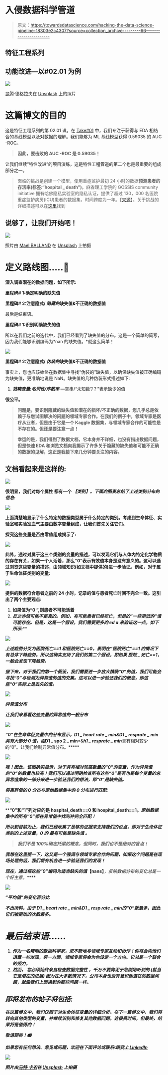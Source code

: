 # 入侵数据科学管道

> 原文：<https://towardsdatascience.com/hacking-the-data-science-pipeline-18303e2c4307?source=collection_archive---------66----------------------->

## 特征工程系列

## 功能改进—以#02.01 为例

![](img/361001051c7eb36f7729adcec77c8f47.png)

昆腾·德格拉夫在 [Unsplash](https://unsplash.com/s/photos/pipelines?utm_source=unsplash&utm_medium=referral&utm_content=creditCopyText) 上的照片

# 这篇博文的目的

这是特征工程系列的第 02.01 课。在 [Take#01](/hacking-the-data-science-pipeline-b1121996f4b5) 中，我们专注于获得与 EDA 相结合的基线模型以及对数据的理解。我们能够为 ML 基线模型获得 0.59035 的 AUC -ROC。

> **因此，要击败的 AUC -ROC 是 0.59035！**

让我们继续“特性改进”的项目演练，这是特性工程管道的第二个也是最重要的组成部分之一。

> 面临的挑战是创建一个模型，使用重症监护最初 24 小时的数据**预测患者的存活率(标签:“hospital _ death”)**。麻省理工学院的 GOSSIS community initiative 拥有哈佛隐私实验室的隐私认证，提供了超过 130，000 名医院重症监护病房(ICU)患者的数据集，时间跨度为一年。【[来源](https://www.kaggle.com/c/widsdatathon2020/overview)】。关于挑战的详细描述可以在[这里](https://www.kaggle.com/c/widsdatathon2020)找到

## 说够了，让我们开始吧！

![](img/b2105351ecb00485aa02e6fdf9e3642f.png)

照片由 [Mael BALLAND](https://unsplash.com/@mael_bld?utm_source=unsplash&utm_medium=referral&utm_content=creditCopyText) 在 [Unsplash](https://unsplash.com/s/photos/diver?utm_source=unsplash&utm_medium=referral&utm_content=creditCopyText) 上拍摄

# 定义路线图…..🚵

**深入调查潜在的数据问题，如下所示:**

**里程碑# 1:确定明确的缺失值**

**里程碑# 2:注意隐式/ *隐藏的*缺失值&不正确的数据值**

最后是结束语。

**里程碑# 1:识别明确缺失的值**

所以在我们之前的迭代中，我们已经看到了缺失值的分布。这是一个简单的简写，因为我们能够识别编码为*nan 的缺失值。*就这么简单！

![](img/82af2f6e574abce056123fe87c6c5bb9.png)

**里程碑# 2:注意隐式/ *伪装的*缺失值&不正确的数据值**

事实上，您也应该始终在数据集中寻找“伪装的”缺失值，以确保缺失值被正确编码为缺失值，更准确地说是 NaN。缺失值的几种伪装形式描述如下:

1.  ***范畴变量:名词性/序数串*** —空串/“未知数”/？”表示缺少的值

****很公平。****

> ****问题是，要识别隐藏的缺失值和潜在的损坏/不正确的数据，您几乎总是依赖于与您试图解决的问题的领域专家合作。在我们的例子中，领域专家是医疗从业者，但是由于它是一个 Kaggle 数据集，与领域专家合作的可能性是不存在的。但还是要注意一点！****
> 
> ****幸运的是，我们得到了数据文档，它本身并不详细，也没有指出数据问题，但是快速 EDA 和浏览文档向我揭示了许多关于隐藏的缺失值和可能不正确的数据的见解，这正是我接下来几分钟要关注的内容。****

## ****文档看起来是这样的:****

****![](img/7e4e1d8a522de33634fa160720a7136e.png)****

****很明显，我们对每个属性 都有一个 ***【类别】。下面的图表总结了上述类别分布的信息:*******

****![](img/2284e94df1432c80aedad696206162d2.png)****

****上面清楚地显示了什么特定的数据类型属于什么特定的类别。考虑到生命体征、实验室和实验室血气主要由数字变量组成，让我们首先关注它们。****

****探究这些变量是否由零值组成揭示了:****

****![](img/98f89ed128587d6a04175eca12df3e2e.png)****

****此外，通过对属于这三个类别的变量的描述，可以发现它们与人体内特定化学物质的存在有关，如果一个人活着，那么“0”表示有效值本身是没有意义的。这可以通过浏览这些变量的描述，由领域知识(如文档中提供的)进一步验证。例如，对于属于**生命体征类别的变量:******

****![](img/06b06af4705f0b31904cbf4238c0bcf5.png)****

****提供的数据符合患者之前的 24 小时，记录的值与患者死亡时间不完全一致。这引出了两个主要观点:****

1.  ****如果值为“0 ”,则患者不可能活着****
2.  ****反之亦然可能不是真的。例如，有可能患者已经死亡，但是*的“一些更低的”值可能存在。但是，这是一个假设，我们需要更多的 ed a 来验证这一点，如下所示:*****

*****![](img/dc8b56225b8ba11c666b008d80749870.png)*****

*****上述趋势分叉为医院死亡==1 和医院死亡==0，表明在“医院死亡”==1 的情况下有总体下降趋势。所以这确实支持了我们的第二个假设，即如果
医院 _ 死亡==1，一般会发现下降趋势。*****

*****接下来，对于我们的第一个假设，我们需要进一步放大精确“0”的值，我们可能会寻找“0”与检测为异常值的值的交集。这可以进一步验证我们的概念，即这些“0”实际上是丢失的值。*****

*****![](img/625e208d66714066577c32445c52810e.png)*****

*****异常值分布*****

*****让我们来看看这些变量的异常值的一般分布*****

*****![](img/60c90851b0bc8f8a97f11ad860b79fa4.png)*****

*****“0”在生命体征变量中的分布显示，***D1 _ heart rate _ min***&***D1 _ resprate _ min***具有大部分 0 值，而***D1 _ spo 2 _ min***&***h1 _ resprate _ min***具有相对较少的“0”。让我们绘制异常值分布。*****

*****![](img/373e9d6491229db13b99df626a8c276d.png)*****

*****哇！因此，该图确实显示，对于具有相对较高数量的“0”的变量，作为异常值的“0”的数量也较高！我们可以通过明确检查所有这些“0”是否也是每个变量的总异常值集的一部分来进一步验证我们的想法，即“0”是缺失值。*****

*******将离群值的 0 分布与原始数据集中的 0 分布进行匹配:*******

*****![](img/d6b47b6e3e836c56cc54ec0dc8caba74.png)*****

******“0”和“1”列对应的是 hospital_death==0 和 hospital_death==1。*原始数据集中的所有“0”都在异常值中找到并完全匹配！*****

*****所以到目前为止，我们已经收集了足够的证据来支持我们的论点，即对于生命体征类别的上述变量，0 的 ***最有可能是缺失值*** 。*****

> *****我们不是 100%确定托梁的概念，但同时，我们也不是绝对的盲点！*****

*****我想在这里提一下，这又是一个强调与领域专家合作的问题，如果这个问题是在现场处理的话，我们将有机会进一步验证我们的发现！*****

*****现在，通过将这些“0”编码为适当缺失的值***【nans】***，反映数据分布的变化总是一个好主意。*****

*****![](img/630752d1c53d408e52c5777d4199ff3d.png)*****

*****“平均值”的变化百分比*****

*****不出所料，由于 D1 _ heart rate _ min&***D1 _ resp rate _ min***的“0”数最多，因此它们被更改的次数最多。*****

# *******最后结束语……*******

1.  *****作为一名精明的数据科学家，您不断地与领域专家互动和协作！你将会向他们透露一些发现，另一方面，领域专家将会为你设定一个方向。它总是一个联合的努力。*****
2.  *****然而， ***您必须始终亲自检查数据完整性*** ，千万不要拘泥于您刚刚听到的 ***(就当它是潜在的进展)*** 因为在大多数情况下，公司本身也没有意识到潜在的数据问题，就像我们上面遇到的那些问题一样。*****

## *****即将发布的帖子将包括:*****

*****在这篇博文中，我们仅限于对生命体征变量的详细分析。在下一篇博文中，我们将转向其他类型的变量，并继续识别和修复其他数据问题。这很费时间，但最终，结果将是值得的！*****

*****敬请期待！📻*****

*****如果您有任何想法、意见或问题，欢迎在下面评论或联系📞跟我上 [**LinkedIn**](https://www.linkedin.com/in/aisha-javed/)*****

*****![](img/97f97cf6be9b2bcb49f26c734bfba554.png)*****

*****照片由[马特·卡农](https://unsplash.com/@cannonmatt?utm_source=unsplash&utm_medium=referral&utm_content=creditCopyText)在 [Unsplash](https://unsplash.com/s/photos/victory?utm_source=unsplash&utm_medium=referral&utm_content=creditCopyText) 上拍摄*****